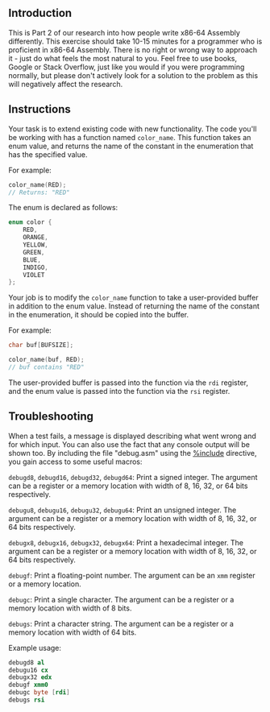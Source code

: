 ## Introduction

This is Part 2 of our research into how people write x86-64 Assembly differently. This exercise should take 10-15 minutes for a programmer who is proficient in x86-64 Assembly. There is no right or wrong way to approach it - just do what feels the most natural to you. Feel free to use books, Google or Stack Overflow, just like you would if you were programming normally, but please don't actively look for a solution to the problem as this will negatively affect the research.

## Instructions

Your task is to extend existing code with new functionality. The code you'll be working with has a function named `color_name`. This function takes an enum value, and returns the name of the constant in the enumeration that has the specified value.

For example:

```c
color_name(RED);
// Returns: "RED"
```

The enum is declared as follows:

```c
enum color {
    RED,
    ORANGE,
    YELLOW,
    GREEN,
    BLUE,
    INDIGO,
    VIOLET
};
```

Your job is to modify the `color_name` function to take a user-provided buffer in addition to the enum value. Instead of returning the name of the constant in the enumeration, it should be copied into the buffer.

For example:

```c
char buf[BUFSIZE];

color_name(buf, RED);
// buf contains "RED"
```

The user-provided buffer is passed into the function via the `rdi` register, and the enum value is passed into the function via the `rsi` register.

## Troubleshooting

When a test fails, a message is displayed describing what went wrong and for which input. You can also use the fact that any console output will be shown too. By including the file "debug.asm" using the [%include](https://www.nasm.us/xdoc/2.14.02/html/nasmdoc4.html#section-4.6.1) directive, you gain access to some useful macros:

`debugd8`, `debugd16`, `debugd32`, `debugd64`: Print a signed integer. The argument can be a register or a memory location with width of 8, 16, 32, or 64 bits respectively.

`debugu8`, `debugu16`, `debugu32`, `debugu64`: Print an unsigned integer. The argument can be a register or a memory location with width of 8, 16, 32, or 64 bits respectively.

`debugx8`, `debugx16`, `debugx32`, `debugx64`: Print a hexadecimal integer. The argument can be a register or a memory location with width of 8, 16, 32, or 64 bits respectively.

`debugf`: Print a floating-point number. The argument can be an `xmm` register or a memory location.

`debugc`: Print a single character. The argument can be a register or a memory location with width of 8 bits.

`debugs`: Print a character string. The argument can be a register or a memory location with width of 64 bits.

Example usage:

```nasm
debugd8 al
debugu16 cx
debugx32 edx
debugf xmm0
debugc byte [rdi]
debugs rsi
```
